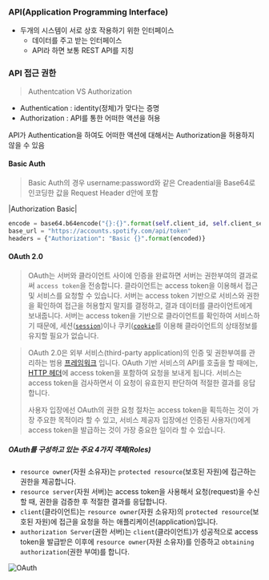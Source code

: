 ### API(Application Programming Interface)

- 두개의 시스템이 서로 상호 작용하기 위한 인터페이스 
  - 데이터를 주고 받는 인터페이스
  - API라 하면 보통 REST API를 지칭



### API 접근 권한

> Authentcation VS Authorization

- Authentication : identity(정체)가 맞다는 증명
- Authorization : API를 통한 어떠한 액션을 허용

API가 Authentication을 하여도 어떠한 액션에 대해서는 Authorization을 허용하지 않을 수 있음



#### Basic Auth

> Basic Auth의 경우 username:password와 같은 Creadential을 Base64로 인코딩한 값을 Request Header d안에 포함

|Authorization  Basic|

```python
encode = base64.b64encode("{}:{}".format(self.client_id, self.client_secret))
base_url = "https://accounts.spotify.com/api/token"
headers = {"Authorization": "Basic {}".format(encoded)}
```



#### OAuth 2.0

> OAuth는 서버와 클라이언트 사이에 인증을 완료하면 서버는 권한부여의 결과로써 `access token`을 전송합니다. 클라이언트는 access token을 이용해서 접근 및 서비스를 요청할 수 있습니다. 서버는 access token 기반으로 서비스와 권한을 확인하여 접근을 허용할지 말지를 결정하고, 결과 데이터를 클라이언트에게 보내줍니다. 서버는 access token을 기반으로 클라이언트를 확인하여 서비스하기 때문에, 세션([`session`](https://en.wikipedia.org/wiki/Session_(computer_science)))이나 쿠키([`cookie`](https://en.wikipedia.org/wiki/HTTP_cookie)를 이용해 클라이언트의 상태정보를 유지할 필요가 없습니다.



> OAuth 2.0은 외부 서비스(third-party application)의 인증 및 권한부여를 관리하는 범용 [프레임워크](https://en.wikipedia.org/wiki/Software_framework) 입니다. OAuth 기반 서비스의 API를 호출을 할 때에는, [HTTP 헤더](https://en.wikipedia.org/wiki/List_of_HTTP_header_fields)에 access token을 포함하여 요청을 보내게 됩니다. 서비스는 access token을 검사하면서 이 요청이 유효한지 판단하여 적절한 결과를 응답합니다.
>
> 사용자 입장에선 OAuth의 권한 요청 절차는 access token을 획득하는 것이 가장 주요한 목적이라 할 수 있고, 서비스 제공자 입장에선 인증된 사용자(!)에게 access token을 발급하는 것이 가장 중요한 일이라 할 수 있습니다.

##### OAuth를 구성하고 있는 주요 4가지 객체(Roles)

- `resource owner`(자원 소유자)는 `protected resource`(보호된 자원)에 접근하는 권한을 제공합니다.
- `resource server`(자원 서버)는 access token을 사용해서 요청(request)을 수신할 때, 권한을 검증한 후 적절한 결과를 응답합니다.
- `client`(클라이언트)는 `resource owner`(자원 소유자)의 `protected resource`(보호된 자원)에 접근을 요청을 하는 애플리케이션(application)입니다.
- `authorization Server`(권한 서버)는 `client`(클라이언트)가 성공적으로 access token을 발급받은 이후에 `resource owner`(자원 소유자)를 인증하고 `obtaining authorization`(권한 부여)를 합니다.

![OAuth](https://user-images.githubusercontent.com/30791788/81042331-dbd6cb80-8eea-11ea-9ec9-b04b13437615.png)